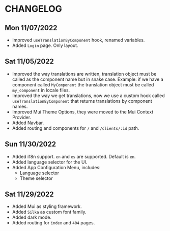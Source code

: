 # CHANGELOG

## Mon 11/07/2022
- Improved `useTranslationByComponent` hook, renamed variables.
- Added `Login` page. Only layout.

## Sat 11/05/2022
- Improved the way translations are written, translation object must be called as the component name but in snake case. 
Example: if we have a component called `MyComponent` the translation object must be called `my_component` in locale files.
- Improved the way we get translations, now we use a custom hook called `useTranslationByComponent` that returns translations by component names.
- Improved Mui Theme Options, they were moved to the Mui Context Provider.
- Added Navbar.
- Added routing and components for `/` and `/clients/:id` path.

## Sun 11/30/2022
- Added i18n support. `en` and `es` are supported. Default is `en`.
- Added language selector for the UI.
- Added App Configuration Menu, includes:
  - Language selector
  - Theme selector

## Sat 11/29/2022
- Added Mui as styling framework.
- Added `Silka` as custom font family.
- Added dark mode.
- Added routing for `index` and `404` pages.
